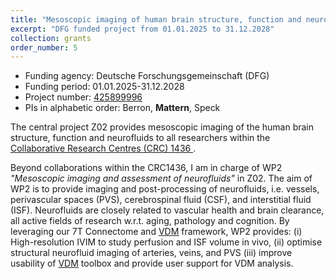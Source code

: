 ```yaml
---
title: "Mesoscopic imaging of human brain structure, function and neurofluids"
excerpt: "DFG funded project from 01.01.2025 to 31.12.2028"
collection: grants
order_number: 5
---
```


* Funding agency: Deutsche Forschungsgemeinschaft (DFG)
* Funding period: 01.01.2025-31.12.2028
* Project number: <a href="https://gepris.dfg.de/gepris/projekt/425899996?language=en" target="_blank"> 425899996 </a> 
* PIs in alphabetic order: Berron, **Mattern**, Speck

The central project Z02 provides mesoscopic imaging of the human brain structure, function and neurofluids to all researchers within the <a href="https://sfb1436.de/" target="_blank"> Collaborative Research Centres (CRC) 1436 </a>.


Beyond collaborations within the CRC1436, I am in charge of WP2 *"Mesoscopic imaging and assessment of neurofluids"* in Z02.
The aim of WP2 is to provide imaging and post-processing of neurofluids, i.e. vessels, perivascular spaces (PVS), cerebrospinal fluid (CSF), and interstitial fluid (ISF). Neurofluids are closely related to vascular health and brain clearance, all active fields of research w.r.t. aging, pathology and cognition.  By leveraging our 7T Connectome and [VDM](/research/vessel_distance_mapping) framework, WP2 provides: (i) High-resolution IVIM to study perfusion and ISF volume in vivo, (ii) 
optimise structural neurofluid imaging of arteries, veins, and PVS (iii) improve usability of [VDM](/research/vessel_distance_mapping) toolbox and provide user support for VDM analysis. 